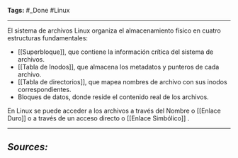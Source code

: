 **Tags:** #_Done
#Linux 
- - -
El sistema de archivos Linux organiza el almacenamiento físico en cuatro estructuras fundamentales:
- [[Superbloque]], que contiene la información crítica del sistema de archivos. 
- [[Tabla de Inodos]], que almacena los metadatos y punteros de cada archivo.
- [[Tabla de directorios]], que mapea nombres de archivo con sus inodos correspondientes.
- Bloques de datos, donde reside el contenido real de los archivos.

En Linux se puede acceder a los archivos a través del Nombre o [[Enlace Duro]]  o a través de un acceso directo o [[Enlace Simbólico]] .

- - - 
## ***Sources:***